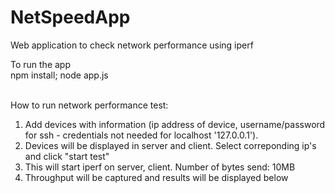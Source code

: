 # NetSpeedApp
Web application to check network performance using iperf


To run the app <br />
npm install; node app.js <br /><br />

How to run network performance test: <br />
1) Add devices with information (ip address of device, username/password for ssh - credentials not needed for localhost '127.0.0.1'). <br />
2) Devices will be displayed in server and client. Select correponding ip's and click "start test" <br />
3) This will start iperf on server, client. Number of bytes send: 10MB <br />
4) Throughput will be captured and results will be displayed below
